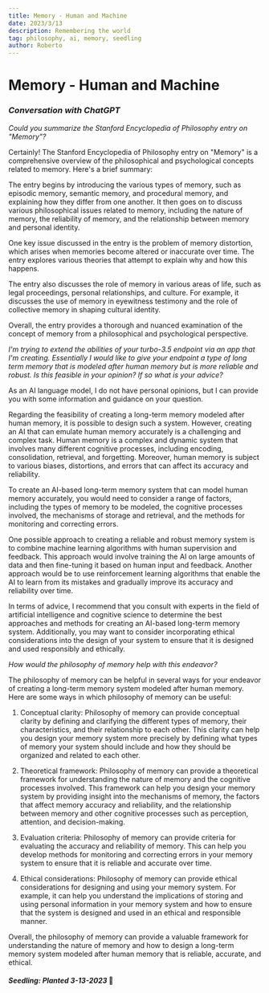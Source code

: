 ```yaml
---
title: Memory - Human and Machine
date: 2023/3/13
description: Remembering the world
tag: philosophy, ai, memory, seedling
author: Roberto
---
```


# Memory - Human and Machine

### _Conversation with ChatGPT_

_Could you summarize the Stanford Encyclopedia of Philosophy entry on "Memory"?_

Certainly! The Stanford Encyclopedia of Philosophy entry on "Memory" is a comprehensive overview of the philosophical and psychological concepts related to memory. Here's a brief summary:

The entry begins by introducing the various types of memory, such as episodic memory, semantic memory, and procedural memory, and explaining how they differ from one another. It then goes on to discuss various philosophical issues related to memory, including the nature of memory, the reliability of memory, and the relationship between memory and personal identity.

One key issue discussed in the entry is the problem of memory distortion, which arises when memories become altered or inaccurate over time. The entry explores various theories that attempt to explain why and how this happens.

The entry also discusses the role of memory in various areas of life, such as legal proceedings, personal relationships, and culture. For example, it discusses the use of memory in eyewitness testimony and the role of collective memory in shaping cultural identity.

Overall, the entry provides a thorough and nuanced examination of the concept of memory from a philosophical and psychological perspective.

_I'm trying to extend the abilities of your turbo-3.5 endpoint via an app that I'm creating. Essentially I would like to give your endpoint a type of long term memory that is modeled after human memory but is more reliable and robust. Is this feasible in your opinion? If so what is your advice?_

As an AI language model, I do not have personal opinions, but I can provide you with some information and guidance on your question.

Regarding the feasibility of creating a long-term memory modeled after human memory, it is possible to design such a system. However, creating an AI that can emulate human memory accurately is a challenging and complex task. Human memory is a complex and dynamic system that involves many different cognitive processes, including encoding, consolidation, retrieval, and forgetting. Moreover, human memory is subject to various biases, distortions, and errors that can affect its accuracy and reliability.

To create an AI-based long-term memory system that can model human memory accurately, you would need to consider a range of factors, including the types of memory to be modeled, the cognitive processes involved, the mechanisms of storage and retrieval, and the methods for monitoring and correcting errors.

One possible approach to creating a reliable and robust memory system is to combine machine learning algorithms with human supervision and feedback. This approach would involve training the AI on large amounts of data and then fine-tuning it based on human input and feedback. Another approach would be to use reinforcement learning algorithms that enable the AI to learn from its mistakes and gradually improve its accuracy and reliability over time.

In terms of advice, I recommend that you consult with experts in the field of artificial intelligence and cognitive science to determine the best approaches and methods for creating an AI-based long-term memory system. Additionally, you may want to consider incorporating ethical considerations into the design of your system to ensure that it is designed and used responsibly and ethically.

_How would the philosophy of memory help with this endeavor?_

The philosophy of memory can be helpful in several ways for your endeavor of creating a long-term memory system modeled after human memory. Here are some ways in which philosophy of memory can be useful:

1.  Conceptual clarity: Philosophy of memory can provide conceptual clarity by defining and clarifying the different types of memory, their characteristics, and their relationship to each other. This clarity can help you design your memory system more precisely by defining what types of memory your system should include and how they should be organized and related to each other.
    
2.  Theoretical framework: Philosophy of memory can provide a theoretical framework for understanding the nature of memory and the cognitive processes involved. This framework can help you design your memory system by providing insight into the mechanisms of memory, the factors that affect memory accuracy and reliability, and the relationship between memory and other cognitive processes such as perception, attention, and decision-making.
    
3.  Evaluation criteria: Philosophy of memory can provide criteria for evaluating the accuracy and reliability of memory. This can help you develop methods for monitoring and correcting errors in your memory system to ensure that it is reliable and accurate over time.
    
4.  Ethical considerations: Philosophy of memory can provide ethical considerations for designing and using your memory system. For example, it can help you understand the implications of storing and using personal information in your memory system and how to ensure that the system is designed and used in an ethical and responsible manner.

Overall, the philosophy of memory can provide a valuable framework for understanding the nature of memory and how to design a long-term memory system modeled after human memory that is reliable, accurate, and ethical.

#### _Seedling: Planted 3-13-2023_ 🌱

